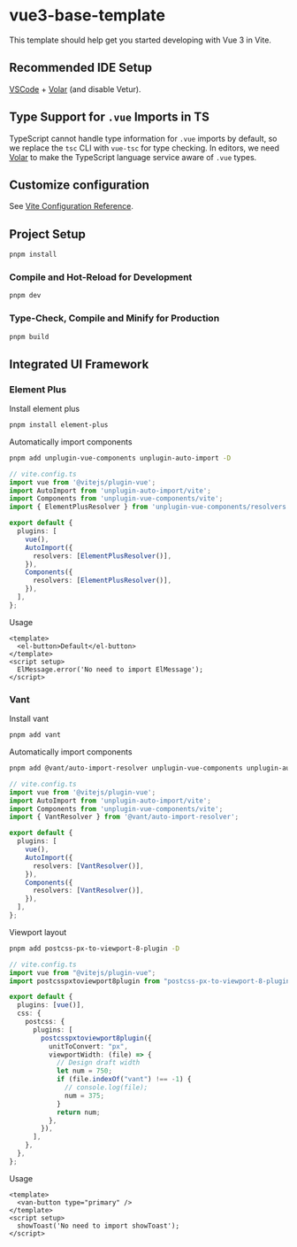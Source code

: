 # vue3-base-template

This template should help get you started developing with Vue 3 in Vite.

## Recommended IDE Setup

[VSCode](https://code.visualstudio.com/) + [Volar](https://marketplace.visualstudio.com/items?itemName=Vue.volar) (and disable Vetur).

## Type Support for `.vue` Imports in TS

TypeScript cannot handle type information for `.vue` imports by default, so we replace the `tsc` CLI with `vue-tsc` for type checking. In editors, we need [Volar](https://marketplace.visualstudio.com/items?itemName=Vue.volar) to make the TypeScript language service aware of `.vue` types.

## Customize configuration

See [Vite Configuration Reference](https://vitejs.dev/config/).

## Project Setup

```sh
pnpm install
```

### Compile and Hot-Reload for Development

```sh
pnpm dev
```

### Type-Check, Compile and Minify for Production

```sh
pnpm build
```

## Integrated UI Framework

### Element Plus

Install element plus

```sh
pnpm install element-plus
```

Automatically import components

```sh
pnpm add unplugin-vue-components unplugin-auto-import -D
```

```typescript
// vite.config.ts
import vue from '@vitejs/plugin-vue';
import AutoImport from 'unplugin-auto-import/vite';
import Components from 'unplugin-vue-components/vite';
import { ElementPlusResolver } from 'unplugin-vue-components/resolvers'

export default {
  plugins: [
    vue(),
    AutoImport({
      resolvers: [ElementPlusResolver()],
    }),
    Components({
      resolvers: [ElementPlusResolver()],
    }),
  ],
};
```

Usage

```vue
<template>
  <el-button>Default</el-button>
</template>
<script setup>
  ElMessage.error('No need to import ElMessage');
</script>
```

### Vant

Install vant

```sh
pnpm add vant
```

Automatically import components

```sh
pnpm add @vant/auto-import-resolver unplugin-vue-components unplugin-auto-import -D
```

```typescript
// vite.config.ts
import vue from '@vitejs/plugin-vue';
import AutoImport from 'unplugin-auto-import/vite';
import Components from 'unplugin-vue-components/vite';
import { VantResolver } from '@vant/auto-import-resolver';

export default {
  plugins: [
    vue(),
    AutoImport({
      resolvers: [VantResolver()],
    }),
    Components({
      resolvers: [VantResolver()],
    }),
  ],
};
```

Viewport layout

```sh
pnpm add postcss-px-to-viewport-8-plugin -D
```

```typescript
// vite.config.ts
import vue from "@vitejs/plugin-vue";
import postcsspxtoviewport8plugin from "postcss-px-to-viewport-8-plugin";

export default {
  plugins: [vue()],
  css: {
    postcss: {
      plugins: [
        postcsspxtoviewport8plugin({
          unitToConvert: "px",
          viewportWidth: (file) => {
            // Design draft width
            let num = 750;
            if (file.indexOf("vant") !== -1) {
              // console.log(file);
              num = 375;
            }
            return num;
          },
        }),
      ],
    },
  },
};
```

Usage

```vue
<template>
  <van-button type="primary" />
</template>
<script setup>
  showToast('No need to import showToast');
</script>
```

